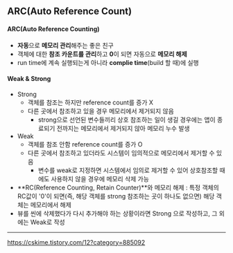 ## ARC(Auto Reference Count)

#### ARC(Auto Reference Counting)

- **자동**으로 **메모리 관리**해주는 좋은 친구
- 객체에 대한 **참조 카운트를 관리**하고 **0**이 되면 자동으로 **메모리 해제**
- run time에 계속 실행되는게 아니라 **complie time**(build 할 때)에 실행



#### Weak & Strong

- Strong
  - 객체를 참조는 하지만 reference count를 증가 X
  - 다른 곳에서 참조하고 있을 경우 메모리에서 제거되지 않음
    - strong으로 선언된 변수들끼리 상호 참조하는 일이 생길 경우에는 앱이 종료되기 전까지는 메모리에서 제거되지 않아 메모리 누수 발생
- Weak
  - 객체를 참조 안함 reference count를 증가 O
  - 다른 곳에서 참조하고 있더라도 시스템이 임의적으로 메모리에서 제거할 수 있음
    - 변수를 weak로 지정하면 시스템에서 임의로 제거할 수 있어 상호참조할 때에도 사용하지 않을 경우에 메모리 삭제 가능
- **RC(Reference Counting, Retain Counter)**와 메모리 해제 : 특정 객체의 RC값이 '0'이 되면(즉, 해당 객체를 strong 참조하는 곳이 하나도 없으면) 해당 객체는 메모리에서 해제
- 뷰를 씬에 삭제했다가 다시 추가해야 하는 상황이라면 Strong 으로 작성하고, 그 외에는 Weak로 작성

***

https://cskime.tistory.com/12?category=885092